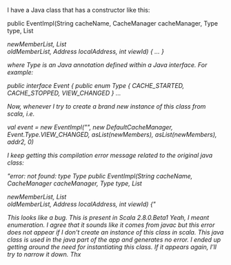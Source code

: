 I have a Java class that has a constructor like this:

public EventImpl(String cacheName, CacheManager cacheManager, Type type, List<Address> newMemberList, List<Address> oldMemberList, Address localAddress, int viewId) {
...
}

where Type is an Java annotation defined within a Java interface. For example:

public interface Event {
   public enum Type {
      CACHE_STARTED, CACHE_STOPPED, VIEW_CHANGED
   }
...

Now, whenever I try to create a brand new instance of this class from scala, i.e.

val event = new EventImpl("", new DefaultCacheManager, Event.Type.VIEW_CHANGED, asList(newMembers), asList(newMembers), addr2, 0)

I keep getting this compilation error message related to the original java class:

"error: not found: type Type
public EventImpl(String cacheName, CacheManager cacheManager, Type type, List<Address> newMemberList, List<Address> oldMemberList, Address localAddress, int viewId) {"

This looks like a bug. This is present in Scala 2.8.0.Beta1
Yeah, I meant enumeration. I agree that it sounds like it comes from javac but this error *does not* appear if I don't create an instance of this class in scala. This java class is used in the java part of the app and generates no error. I ended up getting around the need for instantiating this class. If it appears again, I'll try to narrow it down. Thx
